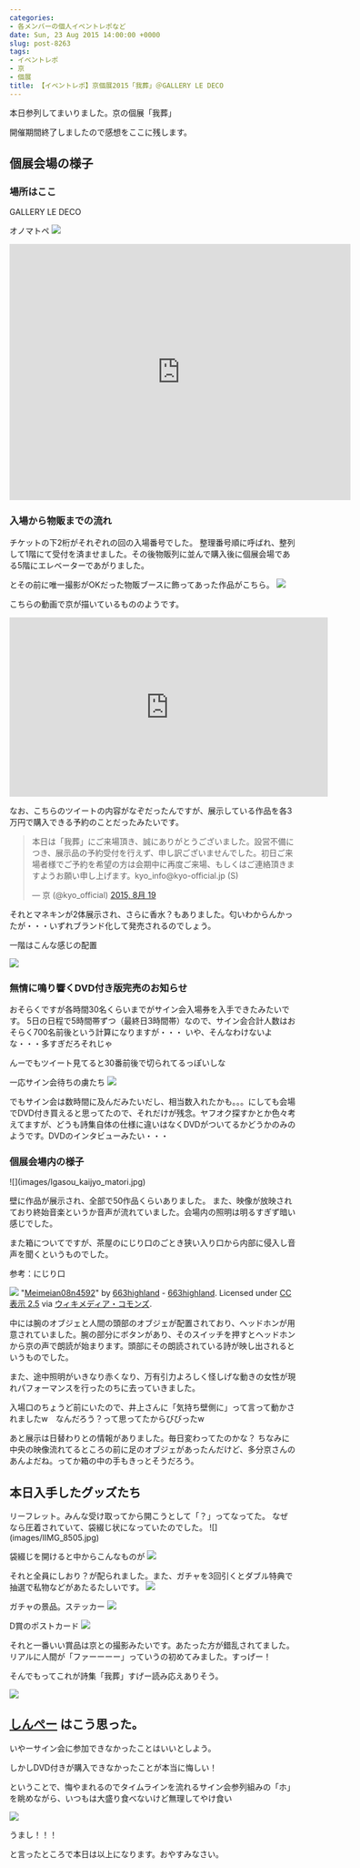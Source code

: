 ```yaml
---
categories:
- 各メンバーの個人イベントレポなど
date: Sun, 23 Aug 2015 14:00:00 +0000
slug: post-8263
tags:
- イベントレポ
- 京
- 個展
title: 【イベントレポ】京個展2015「我葬」＠GALLERY LE DECO
---
```


本日参列してまいりました。京の個展「我葬」

開催期間終了しましたので感想をここに残します。<!--more-->
<h2>個展会場の様子</h2>
<h3>場所はここ</h3>
GALLERY LE DECO

オノマトペ
![](images/IIMG_8491.jpg)

<iframe style="border: 0;" src="https://www.google.com/maps/embed?pb=!1m18!1m12!1m3!1d1616.1098736313052!2d139.70515199999844!3d35.65615299763449!2m3!1f0!2f0!3f0!3m2!1i1024!2i768!4f13.1!3m3!1m2!1s0x60188b5bc20cc5af%3A0x25eb06262ee7942a!2z44Ku44Oj44Op44Oq44O844O744Or44OH44Kz!5e0!3m2!1sja!2sjp!4v1440342922477" width="600" height="450" frameborder="0" allowfullscreen="allowfullscreen"></iframe>
<h3>入場から物販までの流れ</h3>
チケットの下2桁がそれぞれの回の入場番号でした。
整理番号順に呼ばれ、整列して1階にて受付を済ませました。その後物販列に並んで購入後に個展会場である5階にエレベーターであがりました。

とその前に唯一撮影がOKだった物販ブースに飾ってあった作品がこちら。
![](images/IIMG_8493.jpg)

こちらの動画で京が描いているもののようです。

<iframe src="https://www.youtube.com/embed/UdPrf_qno6E" width="560" height="315" frameborder="0" allowfullscreen="allowfullscreen"></iframe>

なお、こちらのツイートの内容がなぞだったんですが、展示している作品を各3万円で購入できる予約のことだったみたいです。
<blockquote class="twitter-tweet" lang="ja">
<p dir="ltr" lang="ja">本日は「我葬」にご来場頂き、誠にありがとうございました。設営不備につき、展示品の予約受付を行えず、申し訳ございませんでした。初日ご来場者様でご予約を希望の方は会期中に再度ご来場、もしくはご連絡頂きますようお願い申し上げます。kyo_info@kyo-official.jp (S)</p>
— 京 (@kyo_official) <a href="https://twitter.com/kyo_official/status/633965187029037056">2015, 8月 19</a></blockquote>
<script async src="//platform.twitter.com/widgets.js" charset="utf-8"></script>

それとマネキンが2体展示され、さらに香水？もありました。匂いわからんかったが・・・いずれブランド化して発売されるのでしょう。

一階はこんな感じの配置

![](images/Igasou_1F.jpg)
<h3>無情に鳴り響くDVD付き版完売のお知らせ</h3>
おそらくですが各時間30名くらいまでがサイン会入場券を入手できたみたいです。
5日の日程で5時間帯ずつ（最終日3時間帯）なので、サイン会合計人数はおそらく700名前後という計算になりますが・・・
いや、そんなわけないよな・・・多すぎだろそれじゃ

んーでもツイート見てると30番前後で切られてるっぽいしな

一応サイン会待ちの虜たち
![](images/IIMG_8502.jpg)

でもサイン会は数時間に及んだみたいだし、相当数入れたかも。。。にしても会場でDVD付き買えると思ってたので、それだけが残念。ヤフオク探すかとか色々考えてますが、どうも詩集自体の仕様に違いはなくDVDがついてるかどうかのみのようです。DVDのインタビューみたい・・・
<h3>個展会場内の様子</h3>
![](images/Igasou_kaijyo_matori.jpg)

壁に作品が展示され、全部で50作品くらいありました。
また、映像が放映されており終始音楽というか音声が流れていました。会場内の照明は明るすぎず暗い感じでした。

また箱についてですが、茶屋のにじり口のごとき狭い入り口から内部に侵入し音声を聞くというものでした。

参考：にじり口

<a href="https://commons.wikimedia.org/wiki/File:Meimeian08n4592.jpg#/media/File:Meimeian08n4592.jpg">![](images/Meimeian08n4592.jpg)</a>
"<a href="https://commons.wikimedia.org/wiki/File:Meimeian08n4592.jpg#/media/File:Meimeian08n4592.jpg">Meimeian08n4592</a>" by <a class="extiw" title="ja:user:663highland" href="//ja.wikipedia.org/wiki/user:663highland">663highland</a> - <a class="extiw" title="ja:user:663highland" href="//ja.wikipedia.org/wiki/user:663highland">663highland</a>. Licensed under <a title="Creative Commons Attribution 2.5" href="http://creativecommons.org/licenses/by/2.5">CC 表示 2.5</a> via <a href="https://commons.wikimedia.org/wiki/">ウィキメディア・コモンズ</a>.

中には腕のオブジェと人間の頭部のオブジェが配置されており、ヘッドホンが用意されていました。腕の部分にボタンがあり、そのスイッチを押すとヘッドホンから京の声で朗読が始まります。頭部にその朗読されている詩が映し出されるというものでした。

また、途中照明がいきなり赤くなり、万有引力よろしく怪しげな動きの女性が現れパフォーマンスを行ったのちに去っていきました。

入場口のちょうど前にいたので、井上さんに「気持ち壁側に」って言って動かされましたw　なんだろう？って思ってたからびびったw

あと展示は日替わりとの情報がありました。毎日変わってたのかな？
ちなみに中央の映像流れてるところの前に足のオブジェがあったんだけど、多分京さんのあんよだね。ってか箱の中の手もきっとそうだろう。
<h2>本日入手したグッズたち</h2>
リーフレット。みんな受け取ってから開こうとして「？」ってなってた。
なぜなら圧着されていて、袋綴じ状になっていたのでした。
![](images/IIMG_8505.jpg)

袋綴じを開けると中からこんなものが
![](images/IIMG_8510.jpg)

それと全員にしおり？が配られました。また、ガチャを3回引くとダブル特典で抽選で私物などがあたるたしいです。
![](images/IIMG_8507.jpg)

ガチャの景品。ステッカー
![](images/IIMG_8511.jpg)

D賞のポストカード
![](images/IIMG_8508.jpg)

それと一番いい賞品は京との撮影みたいです。あたった方が錯乱されてました。リアルに人間が「ファーーーー」っていうの初めてみました。すっげー！

そんでもってこれが詩集「我葬」すげー読み応えありそう。

![](images/IIMG_8512.jpg)
<h2><a href="https://twitter.com/s_s_p_y" target="_blank" rel="noopener">しんぺー</a> はこう思った。</h2>
いやーサイン会に参加できなかったことはいいとしよう。

しかしDVD付きが購入できなかったことが本当に悔しい！

ということで、悔やまれるのでタイムラインを流れるサイン会参列組みの「ホ」を眺めながら、いつもは大盛り食べないけど無理してやけ食い

![](images/IIMG_8503.jpg)

うまし！！！

と言ったところで本日は以上になります。おやすみなさい。